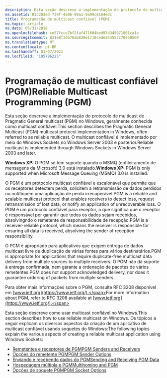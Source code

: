 ```yaml
---
description: Esta seção descreve a implementação do protocolo de multicast de Pragmatic General multicast (PGM) no Windows, geralmente conhecida como multicast confiável. O multicast confiável é implementado por meio do Windows Sockets no Windows Server 2003 e posterior.
ms.assetid: 81c203ed-739f-4a06-99a1-9a99c6164edc
title: Programação de multicast confiável (PGM)
ms.topic: article
ms.date: 05/31/2018
ms.openlocfilehash: ce57fcce7bf2faf471604bed97d345971801ca1a
ms.sourcegitcommit: 831e8f3db78ab820e1710cede244553c70e50500
ms.translationtype: MT
ms.contentlocale: pt-BR
ms.lasthandoff: 01/07/2021
ms.locfileid: "105796225"
---
```

# <a name="reliable-multicast-programming-pgm"></a><span data-ttu-id="ac728-104">Programação de multicast confiável (PGM)</span><span class="sxs-lookup"><span data-stu-id="ac728-104">Reliable Multicast Programming (PGM)</span></span>

<span data-ttu-id="ac728-105">Esta seção descreve a implementação do protocolo de multicast de Pragmatic General multicast (PGM) no Windows, geralmente conhecida como multicast confiável.</span><span class="sxs-lookup"><span data-stu-id="ac728-105">This section describes the Pragmatic General Multicast (PGM) multicast protocol implementation in Windows, often referred to as reliable multicast.</span></span> <span data-ttu-id="ac728-106">O multicast confiável é implementado por meio do Windows Sockets no Windows Server 2003 e posterior.</span><span class="sxs-lookup"><span data-stu-id="ac728-106">Reliable multicast is implemented through Windows Sockets in Windows Server 2003 and later.</span></span>

<span data-ttu-id="ac728-107">**Windows XP:** O PGM só tem suporte quando o MSMQ (enfileiramento de mensagens da Microsoft) 3,0 está instalado.</span><span class="sxs-lookup"><span data-stu-id="ac728-107">**Windows XP:** PGM is only supported when Microsoft Message Queuing (MSMQ) 3.0 is installed.</span></span>

<span data-ttu-id="ac728-108">O PGM é um protocolo multicast confiável e escalonável que permite que os receptores detectem perda, solicitem a retransmissão de dados perdidos ou notifiquem uma aplicação de perda irrecuperável.</span><span class="sxs-lookup"><span data-stu-id="ac728-108">PGM is a reliable and scalable multicast protocol that enables receivers to detect loss, request retransmission of lost data, or notify an application of unrecoverable loss.</span></span> <span data-ttu-id="ac728-109">O PGM é um protocolo confiável para receptor, o que significa que o receptor é responsável por garantir que todos os dados sejam recebidos, absolvingndo o remetente da responsabilidade de recepção.</span><span class="sxs-lookup"><span data-stu-id="ac728-109">PGM is a receiver-reliable protocol, which means the receiver is responsible for ensuring all data is received, absolving the sender of reception responsibility.</span></span>

<span data-ttu-id="ac728-110">O PGM é apropriado para aplicativos que exigem entrega de dados multicast livre de duplicação de várias fontes para vários destinatários.</span><span class="sxs-lookup"><span data-stu-id="ac728-110">PGM is appropriate for applications that require duplicate-free multicast data delivery from multiple sources to multiple receivers.</span></span> <span data-ttu-id="ac728-111">O PGM não dá suporte à entrega confirmada, nem garante a ordenação de pacotes de vários remetentes.</span><span class="sxs-lookup"><span data-stu-id="ac728-111">PGM does not support acknowledged delivery, nor does it guarantee ordering of packets from multiple senders.</span></span>

<span data-ttu-id="ac728-112">Para obter mais informações sobre o PGM, consulte RFC 3208 disponível em [www.ietf.org](https://www.ietf.org/).</span><span class="sxs-lookup"><span data-stu-id="ac728-112">For more information about PGM, refer to RFC 3208 available at [www.ietf.org](https://www.ietf.org/).</span></span>

<span data-ttu-id="ac728-113">Esta seção descreve como usar multicast confiável no Windows.</span><span class="sxs-lookup"><span data-stu-id="ac728-113">This section describes how to use reliable multicast on Windows.</span></span> <span data-ttu-id="ac728-114">Os tópicos a seguir explicam os diversos aspectos da criação de um aplicativo de multicast confiável usando soquetes do Windows:</span><span class="sxs-lookup"><span data-stu-id="ac728-114">The following topics explain the various aspects of creating a reliable multicast application using Windows Sockets:</span></span>

-   [<span data-ttu-id="ac728-115">Remetentes e receptores de PGM</span><span class="sxs-lookup"><span data-stu-id="ac728-115">PGM Senders and Receivers</span></span>](pgm-senders-and-receivers.md)
-   [<span data-ttu-id="ac728-116">Opções do remetente PGM</span><span class="sxs-lookup"><span data-stu-id="ac728-116">PGM Sender Options</span></span>](pgm-sender-options.md)
-   [<span data-ttu-id="ac728-117">Enviando e recebendo dados do PGM</span><span class="sxs-lookup"><span data-stu-id="ac728-117">Sending and Receiving PGM Data</span></span>](sending-and-receiving-pgm-data.md)
-   [<span data-ttu-id="ac728-118">Hospedagem múltipla e PGM</span><span class="sxs-lookup"><span data-stu-id="ac728-118">Multihoming and PGM</span></span>](multihoming-and-pgm.md)
-   [<span data-ttu-id="ac728-119">Opções de soquete PGM</span><span class="sxs-lookup"><span data-stu-id="ac728-119">PGM Socket Options</span></span>](pgm-socket-options.md)

 

 



